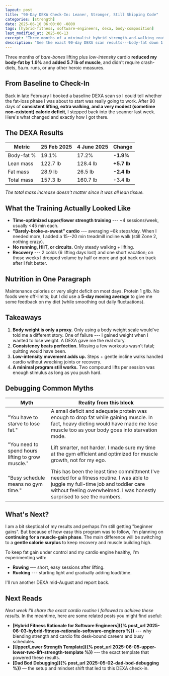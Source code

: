 ```yaml
---
layout: post
title: "90-Day DEXA Check-In: Leaner, Stronger, Still Shipping Code"
categories: [strength]
date: 2025-06-10 06:00:00 -0800
tags: [hybrid-fitness, software-engineers, dexa, body-composition]
last_modified_at: 2025-06-13
excerpt: "Three months of a minimalist hybrid strength-and-walking routine helped me drop 1.9 percentage-points of body-fat and add 5.7 lb of muscle---despite colds, vacations, and a full-time job."
description: "See the exact 90-day DEXA scan results---body-fat down 1.9%, and muscle gain of 5.7 lb---plus the minimalist hybrid fitness program any busy software engineer can follow."
---
```


Three months of *bare-bones* lifting plus *low-intensity* cardio **reduced my body-fat by 1.9%** and **added 5.7 lb of muscle**, and didn't require crash-diets, 5a.m. runs, or any other heroic measures.

## From Baseline to Check-In

Back in late February I booked a baseline DEXA scan so I could tell whether the fat-loss phase I was about to start was really going to work. After 90 days of **consistent lifting, extra walking, and a very modest (sometime non-existent) calorie deficit**, I stepped back into the scanner last week. Here's what changed and exactly how I got there.

## The DEXA Results


| Metric | 25 Feb 2025 | 4 June 2025 | Change |
| --- | --- | --- | --- |
| Body-fat % | 19.1% | 17.2% | **-1.9%** |
| Lean mass | 122.7 lb | 128.4 lb | **+5.7 lb** |
| Fat mass | 28.9 lb | 26.5 lb | **-2.4 lb** |
| Total mass | 157.3 lb | 160.7 lb | +3.4 lb |

_The total mass increase doesn't matter since it was all lean tissue._

## What the Training Actually Looked Like

* **Time-optimized upper/lower strength training** --- ~4 sessions/week, usually <45 min each.
* **"Barely-broke-a-sweat" cardio** --- averaging ~8k steps/day. When I needed more, I added a 15--20 min treadmill incline walk (still Zone 2, nothing crazy).
* **No running, HIIT, or circuits.** Only steady walking + lifting.
* **Recovery** --- 2 colds (6 lifting days lost) and one short vacation; on those weeks I dropped volume by half or more and got back on track after I felt better.

## Nutrition in One Paragraph

Maintenance calories or very slight deficit on most days. Protein 1 g/lb. No foods were off-limits; but I did use a **5-day moving average** to give me some feedback on my diet (while smoothing out daily fluctuations).

## Takeaways

1. **Body weight is only a proxy.** Only using a body weight scale would've told me a different story. One of failure --- I gained weight when I wanted to lose weight. A DEXA gave me the real story.
2. **Consistency beats perfection.** Missing a few workouts wasn't fatal; quitting would have been.
3. **Low-intensity movement adds up.** Steps + gentle incline walks handled cardio without wrecking joints or recovery.
4. **A minimal program still works.** Two compound lifts per session was enough stimulus as long as you push hard.

## Debugging Common Myths

| Myth | Reality from this block |
| --- | --- |
| "You have to starve to lose fat." | A small deficit and adequate protein was enough to drop fat while gaining muscle. In fact, heavy dieting would have made me lose muscle too as your body goes into starvation mode. |
| "You need to spend hours lifting to grow muscle." | Lift smarter, not harder. I made sure my time at the gym efficient and optimized for muscle growth, not for my ego. |
| "Busy schedule means no gym time." | This has been the least time committment I've needed for a fitness routine. I was able to juggle my full-time job and toddler care without feeling overwhelmed. I was honestly surprised to see the numbers. |


## What's Next?

I am a bit skeptical of my results and perhaps I'm still getting "beginner gains". But because of how easy this program was to follow, I'm planning on **continuing for a muscle-gain phase**. The main difference will be switching to a **gentle calorie surplus** to keep recovery and muscle building high.

To keep fat gain under control and my cardio engine healthy, I'm experimenting with:

* **Rowing** --- short, easy sessions after lifting.
* **Rucking** --- starting light and gradually adding load/time.

I'll run another DEXA mid-August and report back.

## Next Reads

_Next week I'll share the exact cardio routine I followed to achieve these results._ In the meantime, here are some related posts you might find useful:

* **[Hybrid Fitness Rationale for Software Engineers]({% post_url 2025-06-03-hybrid-fitness-rationale-software-engineers %})** --- why blending strength and cardio fits desk-bound careers and busy schedules.
* **[Upper/Lower Strength Template]({% post_url 2025-06-05-upper-lower-two-lift-strength-template %})** --- the exact template that powered these results.
* **[Dad Bod Debugging]({% post_url 2025-05-02-dad-bod-debugging %})** — the setup and mindset shift that led to this DEXA check-in.
